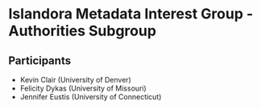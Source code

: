 # Islandora Metadata Interest Group - Authorities Subgroup

## Participants

* Kevin Clair (University of Denver)
* Felicity Dykas (University of Missouri)
* Jennifer Eustis (University of Connecticut)
